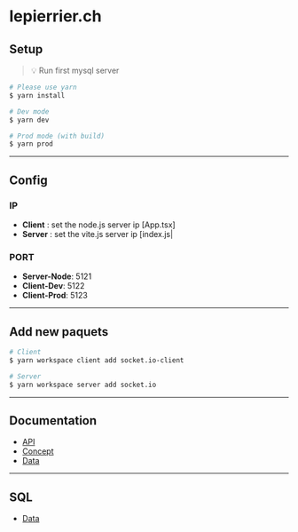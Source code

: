 # lepierrier.ch

## Setup

> 💡 Run first mysql server

```bash
# Please use yarn
$ yarn install

# Dev mode
$ yarn dev

# Prod mode (with build)
$ yarn prod
```

---

## Config

### IP

-   **Client** : set the node.js server ip [App.tsx]
-   **Server** : set the vite.js server ip [index.js|

### PORT

-   **Server-Node**: 5121
-   **Client-Dev**: 5122
-   **Client-Prod**: 5123

---

## Add new paquets

```bash
# Client
$ yarn workspace client add socket.io-client

# Server
$ yarn workspace server add socket.io
```

---

## Documentation

-   [API](./doc/md/api.md)
-   [Concept](./doc/md/concept.md)
-   [Data](./doc/md/data.md)

---

## SQL

-   [Data](./doc/sql/data.sql)
